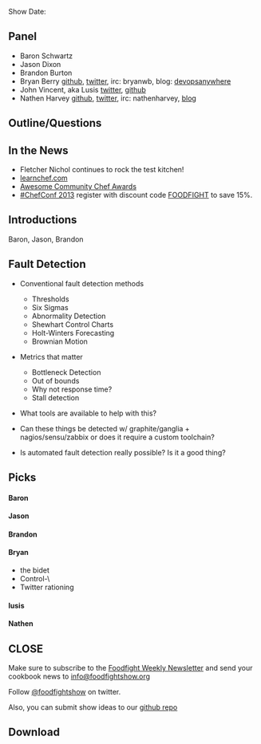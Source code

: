 Show Date:  

Panel<a name="panel"></a>
-----

* Baron Schwartz
* Jason Dixon
* Brandon Burton
* Bryan Berry [github](http://github.com/bryanwb), [twitter](http://twitter.com/bryanwb), irc: bryanwb, blog: [devopsanywhere](http://devopsanywhere.blogspot.com)
* John Vincent, aka Lusis [twitter](https://twitter.com/#!/lusis), [github](https://github.com/lusis)
* Nathen Harvey [github](http://github.com/nathenharvey), [twitter](http://twitter.com/nathenharvey), irc: nathenharvey, [blog](http://nathenharvey.com)


Outline/Questions
-----------------

## In the News

* Fletcher Nichol continues to rock the test kitchen!
* [learnchef.com](http://learnchef.com)
* [Awesome Community Chef Awards](http://info.opscode.com/awesome-chefs)
* [#ChefConf 2013](http://chefconf.opscode.com) register with discount code [FOODFIGHT](https://chefconf2013.busyconf.com/bookings/new?discount=FOODFIGHT) to save 15%. 

## Introductions

Baron, Jason, Brandon

## Fault Detection

* Conventional fault detection methods
  * Thresholds
  * Six Sigmas
  * Abnormality Detection
  * Shewhart Control Charts
  * Holt-Winters Forecasting
  * Brownian Motion

* Metrics that matter
  * Bottleneck Detection
  * Out of bounds
  * Why not response time?
  * Stall detection

* What tools are available to help with this?
* Can these things be detected w/ graphite/ganglia + nagios/sensu/zabbix or does it require a custom toolchain?
* Is automated fault detection really possible?  Is it a good thing?


Picks<a name="picks"></a>
-----
#### Baron

#### Jason

#### Brandon

#### Bryan  

* the bidet
* Control-\
* Twitter rationing

#### lusis  

#### Nathen  



CLOSE
-----

Make sure to subscribe to the [Foodfight Weekly Newsletter](http://bit.ly/ffsmail) and send your cookbook
news to info@foodfightshow.org

Follow [@foodfightshow](http://twitter.com/foodfightshow) on twitter.

Also, you can submit show ideas to our [github repo](https://github.com/foodfight/showz)



Download
--------
